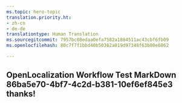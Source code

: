 ```yaml
---
ms.topic: hero-topic
translation.priority.ht:
- zh-cn
- de-de
translationtype: Human Translation
ms.sourcegitcommit: 7957bc08edaa0efa7582a1884511ac43cbf6fb09
ms.openlocfilehash: 80c7f7f1bbd40b50362a019d97348f63b80e6862

---
```

## OpenLocalization Workflow Test MarkDown 86ba5e70-4bf7-4c2d-b381-10ef6ef845e3 thanks!



<!--HONumber=Jul16_HO3-->


